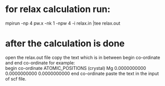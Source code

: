# for relax calculation run:
mpirun -np 4 pw.x -nk 1 -npw 4 -i relax.in |tee relax.out
 
# after the calculation is done
open the relax.out file
copy the text which is in between begin co-ordinate and end co-ordinate
  for example:	
	begin co-ordinate
	ATOMIC_POSITIONS (crystal)
	Mg            0.0000000000        0.0000000000        0.0000000000
	end co-ordinate
paste the text in the input of scf file. 
